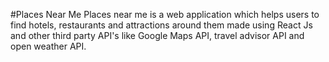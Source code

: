 
#Places Near Me
Places near me is a web application which helps users to find hotels, restaurants and attractions around them made using React Js and other third party API's like Google Maps API, travel advisor API and open weather API.
